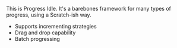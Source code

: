 This is Progress Idle. It's a barebones framework for many types of progress, using a Scratch-ish way.

- Supports incrementing strategies
- Drag and drop capability
- Batch progressing
